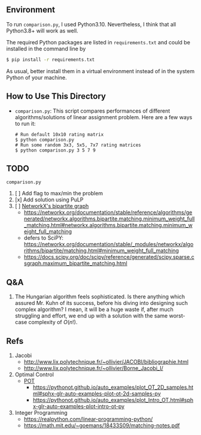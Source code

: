 ## Environment
To run `comparison.py`, I used Python3.10. Nevertheless, I think that all
Python3.8+ will work as well.

The required Python packages are listed in `requirements.txt` and could be installed in the command line by
```bash
$ pip install -r requirements.txt
```

As usual, better install them in a virtual environment instead of in the system Python of your machine.


## How to Use This Directory
- `comparison.py`: This script compares performances of different algorithms/solutions of linear
  assignment problem. Here are a few ways to run it:
  ```
  # Run default 10x10 rating matrix
  $ python comparison.py
  # Run some random 3x3, 5x5, 7x7 rating matrices
  $ python comparison.py 3 5 7 9
  ```


## TODO
`comparison.py`
1. [ ] Add flag to max/min the problem
1. [x] Add solution using PuLP
1. [ ] [NetworkX's bipartite graph](https://networkx.org/documentation/stable/reference/algorithms/bipartite.html#module-networkx.algorithms.bipartite.matching)
    - <https://networkx.org/documentation/stable/reference/algorithms/generated/networkx.algorithms.bipartite.matching.minimum_weight_full_matching.html#networkx.algorithms.bipartite.matching.minimum_weight_full_matching>
    - defers to SciPY: <https://networkx.org/documentation/stable/_modules/networkx/algorithms/bipartite/matching.html#minimum_weight_full_matching>
    - <https://docs.scipy.org/doc/scipy/reference/generated/scipy.sparse.csgraph.maximum_bipartite_matching.html>


## Q&A
1. The Hungarian algorithm feels sophisticated. Is there anything which assured Mr. Kuhn of its success, before his
   diving into designing such complex algorithm? I mean, it will be a huge waste if, after much struggling and
   effort, we end up with a solution with the same worst-case complexity of $O(n!)$.


## Refs
1. Jacobi
    - <http://www.lix.polytechnique.fr/~ollivier/JACOBI/bibliographie.html>
    - <http://www.lix.polytechnique.fr/~ollivier/Borne_Jacobi_I/>
2. Optimal Control
    - [POT](https://github.com/PythonOT/POT)
        - <https://pythonot.github.io/auto_examples/plot_OT_2D_samples.html#sphx-glr-auto-examples-plot-ot-2d-samples-py>
        - <https://pythonot.github.io/auto_examples/plot_Intro_OT.html#sphx-glr-auto-examples-plot-intro-ot-py>
3. Integer Programming
    - <https://realpython.com/linear-programming-python/>
    - <https://math.mit.edu/~goemans/18433S09/matching-notes.pdf>
